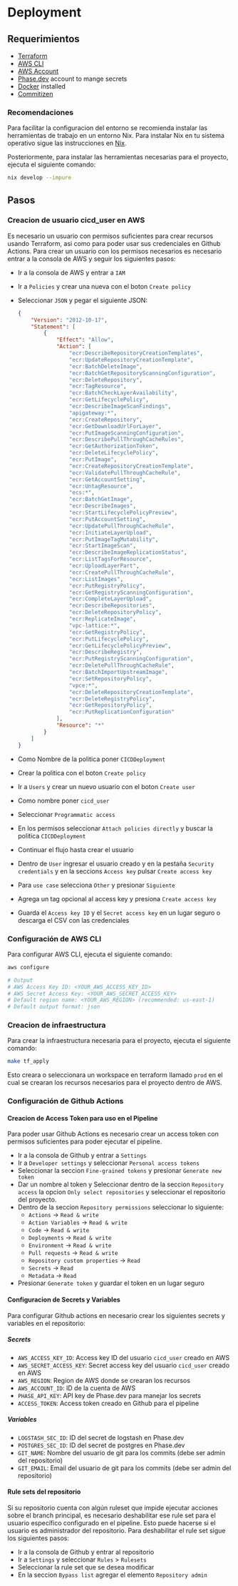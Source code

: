 # Deployment

## Requerimientos

- [Terraform](https://www.terraform.io/downloads.html)
- [AWS CLI](https://aws.amazon.com/cli/)
- [AWS Account](https://aws.amazon.com/)
- [Phase.dev](https://phase.dev) account to mange secrets
- [Docker](https://www.docker.com/get-started) installed
- [Commitizen](https://commitizen-tools.github.io/commitizen/getting_started/)

### Recomendaciones

Para facilitar la configuracion del entorno se recomienda instalar las herramientas de trabajo en un entorno Nix. Para
instalar Nix en tu sistema operativo sigue las instrucciones en [Nix](https://nixos.org/download.html).

Posteriormente, para instalar las herramientas necesarias para el proyecto, ejecuta el siguiente comando:

```sh
nix develop --impure
```

## Pasos

### Creacion de usuario cicd_user en AWS

Es necesario un usuario con permisos suficientes para crear recursos usando Terraform, asi como para poder usar sus
credenciales en Github Actions. Para crear un usuario con los permisos necesarios es necesario entrar a la consola de AWS
y seguir los siguientes pasos:

- Ir a la consola de AWS y entrar a `IAM`
- Ir a `Policies` y crear una nueva con el boton `Create policy`
- Seleccionar `JSON` y pegar el siguiente JSON:

  ```json
  {
      "Version": "2012-10-17",
      "Statement": [
          {
              "Effect": "Allow",
              "Action": [
                  "ecr:DescribeRepositoryCreationTemplates",
                  "ecr:UpdateRepositoryCreationTemplate",
                  "ecr:BatchDeleteImage",
                  "ecr:BatchGetRepositoryScanningConfiguration",
                  "ecr:DeleteRepository",
                  "ecr:TagResource",
                  "ecr:BatchCheckLayerAvailability",
                  "ecr:GetLifecyclePolicy",
                  "ecr:DescribeImageScanFindings",
                  "apigateway:*",
                  "ecr:CreateRepository",
                  "ecr:GetDownloadUrlForLayer",
                  "ecr:PutImageScanningConfiguration",
                  "ecr:DescribePullThroughCacheRules",
                  "ecr:GetAuthorizationToken",
                  "ecr:DeleteLifecyclePolicy",
                  "ecr:PutImage",
                  "ecr:CreateRepositoryCreationTemplate",
                  "ecr:ValidatePullThroughCacheRule",
                  "ecr:GetAccountSetting",
                  "ecr:UntagResource",
                  "ecs:*",
                  "ecr:BatchGetImage",
                  "ecr:DescribeImages",
                  "ecr:StartLifecyclePolicyPreview",
                  "ecr:PutAccountSetting",
                  "ecr:UpdatePullThroughCacheRule",
                  "ecr:InitiateLayerUpload",
                  "ecr:PutImageTagMutability",
                  "ecr:StartImageScan",
                  "ecr:DescribeImageReplicationStatus",
                  "ecr:ListTagsForResource",
                  "ecr:UploadLayerPart",
                  "ecr:CreatePullThroughCacheRule",
                  "ecr:ListImages",
                  "ecr:PutRegistryPolicy",
                  "ecr:GetRegistryScanningConfiguration",
                  "ecr:CompleteLayerUpload",
                  "ecr:DescribeRepositories",
                  "ecr:DeleteRepositoryPolicy",
                  "ecr:ReplicateImage",
                  "vpc-lattice:*",
                  "ecr:GetRegistryPolicy",
                  "ecr:PutLifecyclePolicy",
                  "ecr:GetLifecyclePolicyPreview",
                  "ecr:DescribeRegistry",
                  "ecr:PutRegistryScanningConfiguration",
                  "ecr:DeletePullThroughCacheRule",
                  "ecr:BatchImportUpstreamImage",
                  "ecr:SetRepositoryPolicy",
                  "vpce:*",
                  "ecr:DeleteRepositoryCreationTemplate",
                  "ecr:DeleteRegistryPolicy",
                  "ecr:GetRepositoryPolicy",
                  "ecr:PutReplicationConfiguration"
              ],
              "Resource": "*"
          }
      ]
  }
  ```

- Como Nombre de la politica poner `CICDDeployment`
- Crear la politica con el boton `Create policy`
- Ir a `Users` y crear un nuevo usuario con el boton `Create user`
- Como nombre poner `cicd_user`
- Seleccionar `Programmatic access`
- En los permisos seleccionar `Attach policies directly` y buscar la politica `CICDDeployment`
- Continuar el flujo hasta crear el usuario
- Dentro de `User` ingresar el usuario creado y en la pestaña `Security credentials` y en la seccions `Access key` pulsar `Create access key`
- Para `use case` selecciona `Other` y presionar `Siguiente`
- Agrega un tag opcional al access key y presiona `Create access key`
- Guarda el `Access key ID` y el `Secret access key` en un lugar seguro o descarga el CSV con las credenciales

### Configuración de AWS CLI

Para configurar AWS CLI, ejecuta el siguiente comando:

```sh
aws configure

# Output
# AWS Access Key ID: <YOUR_AWS_ACCESS_KEY_ID>
# AWS Secret Access Key: <YOUR_AWS_SECRET_ACCESS_KEY>
# Default region name: <YOUR_AWS_REGION> (recommended: us-east-1)
# Default output format: json
```

### Creacion de infraestructura

Para crear la infraestructura necesaria para el proyecto, ejecuta el siguiente comando:

```sh
make tf_apply
```

Esto creara o seleccionara un workspace en terraform llamado `prod` en el cual se crearan los recursos necesarios para el
proyecto dentro de AWS.

### Configuración de Github Actions

#### Creacion de Access Token para uso en el Pipeline

Para poder usar Github Actions es necesario crear un access token con permisos suficientes para poder ejecutar el pipeline.

- Ir a la consola de Github y entrar a `Settings`
- Ir a `Developer settings` y seleccionar `Personal access tokens`
- Seleccionar la seccion `Fine-grained tokens` y presionar `Generate new token`
- Dar un nombre al token y Seleccionar dentro de la seccion `Repository access` la opcion `Only select repositories` y 
  seleccionar el repositorio del proyecto.
- Dentro de la seccion `Repository permissions` seleccionar lo siguiente:
  - `Actions` -> `Read & write`
  - `Action Variables` -> `Read & write`
  - `Code` -> `Read & write`
  - `Deployments` -> `Read & write`
  - `Environment` -> `Read & write`
  - `Pull requests` -> `Read & write`
  - `Repository custom properties` -> `Read`
  - `Secrets` -> `Read`
  - `Metadata` -> `Read`
- Presionar `Generate token` y guardar el token en un lugar seguro

#### Configuracion de Secrets y Variables

Para configurar Github actions en necesario crear los siguientes secrets y variables en el repositorio:

##### Secrets

- `AWS_ACCESS_KEY_ID`: Access key ID del usuario `cicd_user` creado en AWS
- `AWS_SECRET_ACCESS_KEY`: Secret access key del usuario `cicd_user` creado en AWS
- `AWS_REGION`: Region de AWS donde se crearan los recursos
- `AWS_ACCOUNT_ID`: ID de la cuenta de AWS
- `PHASE_API_KEY`: API key de Phase.dev para manejar los secrets
- `ACCESS_TOKEN`: Access token creado en Github para el pipeline

##### Variables

- `LOGSTASH_SEC_ID`: ID del secret de logstash en Phase.dev
- `POSTGRES_SEC_ID`: ID del secret de postgres en Phase.dev
- `GIT_NAME`: Nombre del usuario de git para los commits (debe ser admin del repositorio)
- `GIT_EMAIL`: Email del usuario de git para los commits (debe ser admin del repositorio)

#### Rule sets del repositorio

Si su repositorio cuenta con algún ruleset que impide ejecutar acciones sobre el branch principal, es necesario deshabilitar
ese rule set para el usuario específico configurado en el pipeline. Esto puede hacerse si el usuario es administrador
del repositorio. Para deshabilitar el rule set sigue los siguientes pasos:

- Ir a la consola de Github y entrar al repositorio
- Ir a `Settings` y seleccionar `Rules` > `Rulesets`
- Seleccionar la rule set que se desea modificar
- En la seccion `Bypass list` agregar el elemento `Repository admin`

